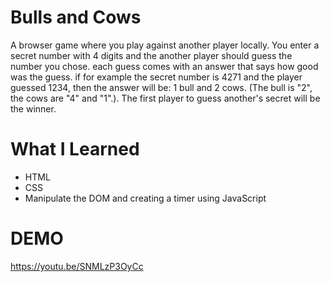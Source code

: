 # Bulls and Cows

A browser game where you play against another player locally. You enter a secret number with 4 digits and the another player should guess the number you chose. each guess comes with an answer that says how good was the guess. if for example the secret number is 4271 and the player guessed 1234, then the answer will be: 1 bull and 2 cows. (The bull is "2", the cows are "4" and "1".). The first player to guess another's secret will be the winner.

# What I Learned

* HTML
* CSS
* Manipulate the DOM and creating a timer using JavaScript

# DEMO
https://youtu.be/SNMLzP3OyCc

